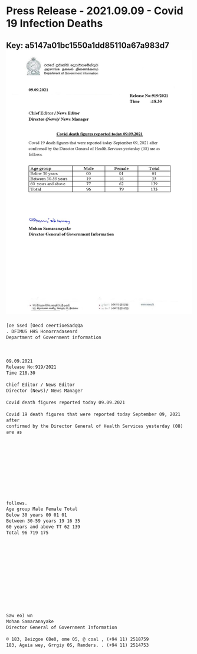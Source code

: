 # Press Release - 2021.09.09 - Covid 19 Infection Deaths 
Key: a5147a01bc1550a1dd85110a67a983d7 
![img](img/a5147a01bc1550a1dd85110a67a983d7.jpg)
---
```
[oe Ssed [Oecd ceertioeSadqQa
. DFIMUS HHS Honorradasenrd
Department of Government information

 

09.09.2021
Release No:919/2021
Time 218.30

Chief Editor / News Editor
Director (News)/ News Manager

Covid death figures reported today 09.09.2021

Covid 19 death figures that were reported today September 09, 2021 after
confirmed by the Director General of Health Services yesterday (08) are as

 

 

 

 

 

follows.
Age group Male Female Total
Below 30 years 00 01 01
Between 30-59 years 19 16 35
60 years and above TT 62 139
Total 96 719 175

 

 

 

 

 

 

Saw eo) wn
Mohan Samaranayake
Director General of Government Information

© 183, Beizgoe €8e0, ome 05, @ coal , (+94 11) 2518759
183, Ageia wey, Grrgiy 0S, Randers. . (+94 11) 2514753

 

```
